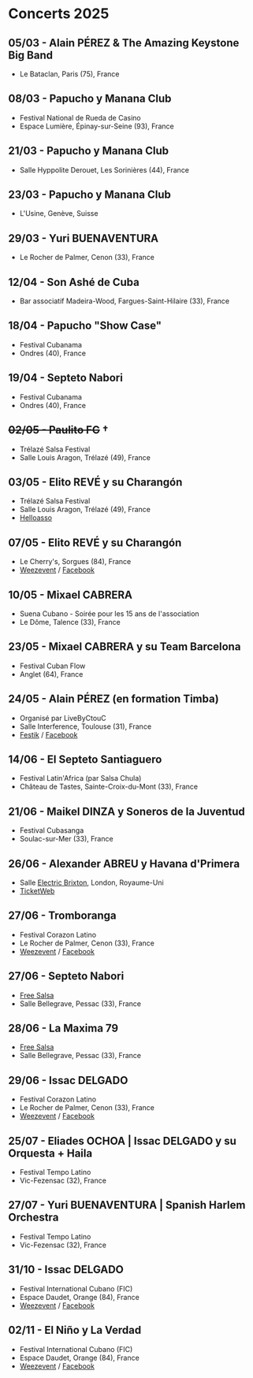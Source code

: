 # Concerts 2025

## 05/03 - Alain PÉREZ & The Amazing Keystone Big Band
* Le Bataclan, Paris&nbsp;(75), France

## 08/03 - Papucho y Manana Club
* Festival National de Rueda de Casino
* Espace Lumière, Épinay-sur-Seine&nbsp;(93), France

## 21/03 - Papucho y Manana Club
* Salle Hyppolite Derouet, Les Sorinières&nbsp;(44), France

## 23/03 - Papucho y Manana Club
* L'Usine, Genève, Suisse

## 29/03 - Yuri BUENAVENTURA
* Le Rocher de Palmer, Cenon&nbsp;(33), France

## 12/04 - Son Ashé de Cuba
* Bar associatif Madeira-Wood, Fargues-Saint-Hilaire&nbsp;(33), France 

## 18/04 - Papucho "Show Case"
* Festival Cubanama
* Ondres&nbsp;(40), France

## 19/04 - Septeto Nabori
* Festival Cubanama
* Ondres&nbsp;(40), France

## ~~02/05 - Paulito FG~~ †
* Trélazé Salsa Festival
* Salle Louis Aragon, Trélazé&nbsp;(49), France

## 03/05 - Elito REVÉ y su Charangón
* Trélazé Salsa Festival
* Salle Louis Aragon, Trélazé&nbsp;(49), France
* [Helloasso](https://www.helloasso.com/associations/pole-latino-s-49/evenements/trelaze-salsa-festival-10eme-edition-2025)

## 07/05 - Elito REVÉ y su Charangón
* Le Cherry's, Sorgues&nbsp;(84), France
* [Weezevent](https://my.weezevent.com/concert-elito-reve-y-su-charangon) / [Facebook](https://fb.me/e/2X3dS2fjz)

## 10/05 - Mixael CABRERA
* Suena Cubano - Soirée pour les 15 ans de l'association
* Le Dôme, Talence&nbsp;(33), France

## 23/05 - Mixael CABRERA y su Team Barcelona
* Festival Cuban Flow
* Anglet&nbsp;(64), France

## 24/05 - Alain PÉREZ (en formation Timba)
* Organisé par LiveByCtouC
* Salle Interference, Toulouse&nbsp;(31), France
* [Festik](https://billetterie.festik.net/livebyctouc/product/alain-perez-et-la-orquesta) / [Facebook](https://fb.me/e/i7VoDLZLh)

## 14/06 - El Septeto Santiaguero
* Festival Latin'Africa (par Salsa Chula)
* Château de Tastes, Sainte-Croix-du-Mont&nbsp;(33), France

## 21/06 - Maikel DINZA y Soneros de la Juventud
* Festival Cubasanga
* Soulac-sur-Mer&nbsp;(33), France

## 26/06 - Alexander ABREU y Havana d'Primera
* Salle [Electric Brixton](https://www.electricbrixton.uk.com/), London, Royaume-Uni
* [TicketWeb](https://www.ticketweb.uk/event/alexander-abreu-y-havana-dprimera-electric-brixton-tickets/14212453?pl=ElectricBrixton)

## 27/06 - Tromboranga
* Festival Corazon Latino
* Le Rocher de Palmer, Cenon&nbsp;(33), France
* [Weezevent](https://my.weezevent.com/festival-corazon-latino-bordeaux-2025) / [Facebook](https://fb.me/e/5gri1FyvT)

## 27/06 - Septeto Nabori
* [Free Salsa](https://www.freesalsa.fr/soiree/)
* Salle Bellegrave, Pessac&nbsp;(33), France

## 28/06 - La Maxima 79
* [Free Salsa](https://www.freesalsa.fr/soiree/)
* Salle Bellegrave, Pessac&nbsp;(33), France

## 29/06 - Issac DELGADO
* Festival Corazon Latino
* Le Rocher de Palmer, Cenon&nbsp;(33), France
* [Weezevent](https://my.weezevent.com/festival-corazon-latino-bordeaux-2025) / [Facebook](https://fb.me/e/5gri1FyvT)

## 25/07 - Eliades OCHOA | Issac DELGADO y su Orquesta + Haila
* Festival Tempo Latino
* Vic-Fezensac&nbsp;(32), France

## 27/07 - Yuri BUENAVENTURA | Spanish Harlem Orchestra
* Festival Tempo Latino
* Vic-Fezensac&nbsp;(32), France

## 31/10 - Issac DELGADO
* Festival International Cubano (FIC)
* Espace Daudet, Orange&nbsp;(84), France
* [Weezevent](https://my.weezevent.com/fic-2025) / [Facebook](https://fb.me/e/9IGZkQ1W0)

## 02/11 - El Niño y La Verdad
* Festival International Cubano (FIC)
* Espace Daudet, Orange&nbsp;(84), France
* [Weezevent](https://my.weezevent.com/fic-2025) / [Facebook](https://fb.me/e/9IGZkQ1W0)
